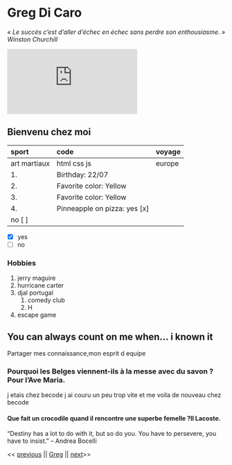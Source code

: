 # Greg Di Caro
*« Le succès c’est d’aller d’échec en échec sans perdre son enthousiasme.  » Winston Churchill*

![Greg](https://zupimages.net/viewer.php?id=21/01/sz8x.png)


## Bienvenu chez moi 


|sport|      code    | voyage|
|:----|:-------------|:------|
| art martiaux|  html css js| europe |
|1. | Birthday: 22/07|
|2. | Favorite color: Yellow|
|3. | Favorite color: Yellow|
|4. |Pinneapple on pizza: yes [x]  |
|                          no [ ]|          |
                         
- [x] yes 
- [ ] no

### Hobbies 

1. jerry maguire
2. hurricane carter
3. djal portugal
    1. comedy club
    2. H
4. escape game

## You can always count on me when... i known it 

Partager mes connaissance,mon esprit d equipe 
### Pourquoi les Belges viennent-ils à la messe avec du savon ?Pour l’Ave Maria.


j etais chez becode j ai couru un peu trop vite et me voila de nouveau chez becode 

#### Que fait un crocodile quand il rencontre une superbe femelle ?Il Lacoste.

“Destiny has a lot to do with it, but so do you. You have to persevere, you have to insist.” – Andrea Bocelli


<< [previous](https://github.com/francoisRoyen) || [Greg](https://github.com/GregDiCaro) || [next](https://github.com/Josue-U)>>
